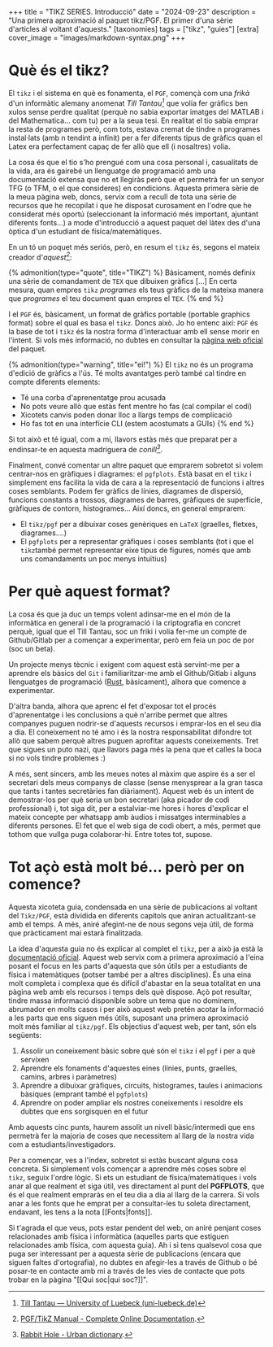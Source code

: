 +++
title = "TIKZ SERIES. Introducció"
date = "2024-09-23"
description = "Una primera aproximació al paquet tikz/PGF. El primer d'una sèrie d'articles al voltant d'aquests."
[taxonomies]
tags = ["tikz", "guies"]
[extra]
cover_image = "images/markdown-syntax.png"
+++

# Què és el tikz?

El <code>tikz</code> i el sistema en què es fonamenta, el <code>PGF</code>, començà com una *frikà* d'un informàtic alemany anomenat <cite>Till Tantau[^1]</cite> que volia fer gràfics ben xulos sense perdre qualitat (perquè no sabia exportar imatges del MATLAB i del Mathematica... com tu) per a la seua tesi. En realitat el tio sabia emprar la resta de programes però, com tots, estava cremat de tindre n programes instal·lats (amb n tendint a infinit) per a fer diferents tipus de gràfics quan el Latex era perfectament capaç de fer allò que ell (i nosaltres) volia.

[^1]: [Till Tantau — University of Luebeck (uni-luebeck.de)](https://research.uni-luebeck.de/en/persons/till-tantau)

La cosa és que el tio s'ho prengué com una cosa personal i, casualitats de la vida, ara és gairebé un llenguatge de programació amb una documentació extensa que no et llegiràs però que et permetrà fer un senyor TFG (o TFM, o el que consideres) en condicions. Aquesta primera sèrie de la meua pàgina web, doncs, servix com a recull de tota una sèrie de recursos que he recopilat i que he disposat curosament en l'odre que he considerat més oportú (seleccionant la informació més important, ajuntant diferents fonts...) a mode d'introducció a aquest paquet del làtex des d'una òptica d'un estudiant de física/matemàtiques.

En un tó un poquet més seriós, però, en resum el `tikz` és, segons el mateix creador d'<cite>aquest[^2]</cite>:

[^2]: [PGF/TikZ Manual - Complete Online Documentation](https://tikz.dev/).

{% admonition(type="quote", title="TIKZ") %}
Bàsicament, només definix una sèrie de comandament de `TEX` que dibuixen gràfics [...] En certa mesura, quan empres `tikz` *programes* els teus gràfics de la mateixa manera que *programes* el teu document quan empres el `TEX`.
{% end %}

I el `PGF` és, bàsicament, un format de gràfics portable (portable graphics format) sobre el qual es basa el `tikz`. Doncs això. Jo ho entenc així: `PGF` és la base de tot i `tikz` és la nostra forma d'interactuar amb ell sense morir en l'intent. Si vols més informació, no dubtes en consultar la [pàgina web oficial](https://tikz.dev) del paquet.


{% admonition(type="warning", title="ei!") %}
El `tikz` no és un programa d'edició de gràfics a l'ús. Té molts avantatges però també cal tindre en compte diferents elements:
- Té una corba d'aprenentatge prou acusada
- No pots veure allò que estàs fent mentre ho fas (cal compilar el codi)
- Xicotets canvis poden donar lloc a llargs temps de complicació
- Ho fas tot en una interfície CLI (estem acostumats a GUIs)
{% end %}

Si tot això et té igual, com a mi, llavors estàs més que preparat per a endinsar-te en aquesta madriguera de <cite>conill[^3]</cite>.

[^3]: [Rabbit Hole - Urban dictionary](https://www.urbandictionary.com/define.php?term=Rabbit+Hole#:~:text=Rabbit%20Hole%20mug.-,Rabbit%20Hole,-1%20To%20go).

Finalment, convé comentar un altre paquet que emprarem sobretot si volem centrar-nos en gràfiques i diagrames: el `pgfplots`. Està basat en el `tikz` i simplement ens facilita la vida de cara a la representació de funcions i altres coses semblants. Podem fer gràfics de línies, diagrames de dispersió, funcions constants a trossos, diagrames de barres, gràfiques de superfície, gràfiques de contorn, histogrames... Així doncs, en general emprarem:
- El `tikz/pgf` per a dibuixar coses genèriques en `LaTeX` (graelles, fletxes, diagrames....)
- El `pgfplots` per a representar gràfiques i coses semblants (tot i que el `tikz`també permet representar eixe tipus de figures, només que amb uns comandaments un poc menys intuïtius)

# Per què aquest format?

La cosa és que ja duc un temps volent adinsar-me en el món de la informàtica en general i de la programació i la criptografia en concret perquè, igual que el Till Tantau, soc un friki i volia fer-me un compte de Github/Gitlab per a començar a experimentar, però em feia un poc de por (soc un beta).

Un projecte menys tècnic i exigent com aquest està servint-me per a aprendre els bàsics del `Git` i familiaritzar-me amb el Github/Gitlab i alguns llenguatges de programació ([Rust](https://www.rust-lang.org/), bàsicament), alhora que comence a experimentar.

D'altra banda, alhora que aprenc el fet d'exposar tot el procés d'aprenentatge i les conclusions a què n'arribe permet que altres companyes puguen nodrir-se d'aquests recursos i emprar-los en el seu dia a dia. El coneixement no té amo i és la nostra responsabilitat difondre tot allò que sabem perquè altres puguen aprofitar aquests coneixements. Tret que sigues un puto nazi, que llavors paga més la pena que et calles la boca si no vols tindre problemes :)

A més, sent sincers, amb les meues notes al màxim que aspire és a ser el secretari dels meus companys de classe (sense menysprear a la gran tasca que tants i tantes secretàries fan diàriament). Aquest web és un intent de demostrar-los per què seria un bon secretari (aka picador de codi professional) i, tot siga dit, per a estalviar-me hores i hores d'explicar el mateix concepte per whatsapp amb àudios i missatges interminables a diferents persones. El fet que el web siga de codi obert, a més, permet que tothom que vullga puga colaborar-hi. Entre totes tot, supose.

# Tot açò està molt bé... però per on comence?

Aquesta xicoteta guia, condensada en una sèrie de publicacions al voltant del `Tikz/PGF`, està dividida en diferents capítols que aniran actualitzant-se amb el temps. A més, aniré afegint-ne de nous segons veja útil, de forma que pràcticament mai estarà finalitzada.

La idea d'aquesta guia no és explicar al complet el `tikz`, per a això ja està la [documentació oficial](https://tikz.dev/). Aquest web servix com a primera aproximació a l'eina posant el focus en les parts d'aquesta que són útils per a estudiants de física i matemàtiques (potser també per a altres disciplines). És una eina molt completa i complexa que és difícil d'abastar en la seua totalitat en una pàgina web amb els recursos i temps dels què dispose. Açò pot resultar, tindre massa informació disponible sobre un tema que no dominem, abrumador en molts casos i per això aquest web pretén acotar la informació a les parts que ens siguen més útils, suposant una primera aproximació molt més familiar al `tikz/pgf`. Els objectius d'aquest web, per tant, són els següents:

1. Assolir un coneixement bàsic sobre què són el `tikz` i el `pgf` i per a què servixen
2. Aprendre els fonaments d'aquestes eines (línies, punts, graelles, camins, arbres i paràmetres)
3. Aprendre a dibuixar gràfiques, circuits, histogrames, taules i animacions bàsiques (emprant també el `pgfplots`)
4. Aprendre on poder ampliar els nostres coneixements i resoldre els dubtes que ens sorgisquen en el futur

Amb aquests cinc punts, haurem assolit un nivell bàsic/intermedi que ens permetrà fer la majoria de coses que necessitem al llarg de la nostra vida com a estudiants/investigadors.

Per a començar, ves a l'índex, sobretot si estàs buscant alguna cosa concreta. Si simplement vols començar a aprendre més coses sobre el `tikz`, seguix l'ordre lògic. Si ets un estudiant de física/matemàtiques i vols anar al que realment et siga útil, ves directament al punt del **PGFPLOTS**, que és el que realment empraràs en el teu dia a dia al llarg de la carrera. Si vols anar a les fonts que he emprat per a consultar-les tu soleta directament, endavant, les tens a la nota [[Fonts|fonts]].

Si t'agrada el que veus, pots estar pendent del web, on aniré penjant coses relacionades amb física i informàtica (aquelles parts que estiguen relacionades amb física, com aquesta guia). Ah i si tens qualsevol cosa que puga ser interessant per a aquesta sèrie de publicacions (encara que siguen faltes d'ortografia), no dubtes en afegir-les a través de Github o bé posar-te en contacte amb mi a través de les vies de contacte que pots trobar en la pàgina "[[Qui soc|qui soc?]]".
